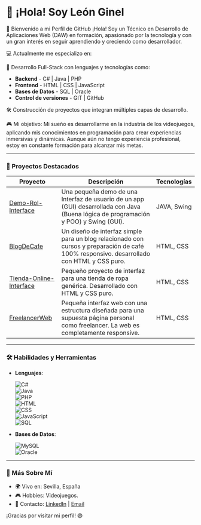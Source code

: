 # 👋 ¡Hola! Soy León Ginel

🌟 Bienvenido a mi Perfil de GitHub
¡Hola! Soy un Técnico en Desarrollo de Aplicaciones Web (DAW) en formación, apasionado por la tecnología y con un gran interés en seguir aprendiendo y creciendo como desarrollador.

💻 Actualmente me especializo en:

🚀 Desarrollo Full-Stack con lenguajes y tecnologías como:
- **Backend** - C# | Java | PHP
- **Frontend** - HTML | CSS | JavaScript
- **Bases de Datos** - SQL | Oracle
- **Control de versiones** - GIT | GitHub

🛠️ Construcción de proyectos que integran múltiples capas de desarrollo.

🎮 Mi objetivo:
Mi sueño es desarrollarme en la industria de los videojuegos, aplicando mis conocimientos en programación para crear experiencias inmersivas y dinámicas. Aunque aún no tengo experiencia profesional, estoy en constante formación para alcanzar mis metas.

---

### 🚀 Proyectos Destacados
| Proyecto       | Descripción                           | Tecnologías           |
|----------------|---------------------------------------|-----------------------|
| [Demo-Rol-Interface](https://github.com/LeonGinel/Demo-Rol-Interface) | Una pequeña demo de una Interfaz de usuario de un app (GUI) desarrollada con Java (Buena lógica de programación y POO) y Swing (GUI).     | JAVA, Swing         |
| [BlogDeCafe](https://github.com/LeonGinel/BlogDeCafe) | Un diseño de interfaz simple para un blog relacionado con cursos y preparación de café 100% responsivo. desarrollado con HTML y CSS puro.     | HTML, CSS         |
| [Tienda-Online-Interface](https://github.com/LeonGinel/Tienda-Online-Interface) | Pequeño proyecto de interfaz para una tienda de ropa genérica. Desarrollado con HTML y CSS puro.     | HTML, CSS         |
| [FreelancerWeb](https://github.com/LeonGinel/BlogDeCafe) | Pequeña interfaz web con una estructura diseñada para una supuesta página personal como freelancer. La web es completamente responsive.     | HTML, CSS         |

---

### 🛠️ Habilidades y Herramientas
- **Lenguajes**:

  ![C#](https://img.shields.io/badge/C%23-239120?style=for-the-badge&logo=csharp&logoColor=white)  
  ![Java](https://img.shields.io/badge/Java-007396?style=for-the-badge&logo=java&logoColor=white)  
  ![PHP](https://img.shields.io/badge/PHP-777BB4?style=for-the-badge&logo=php&logoColor=white)  
  ![HTML](https://img.shields.io/badge/HTML-E34F26?style=for-the-badge&logo=html5&logoColor=white)  
  ![CSS](https://img.shields.io/badge/CSS-1572B6?style=for-the-badge&logo=css3&logoColor=white)  
  ![JavaScript](https://img.shields.io/badge/JavaScript-F7DF1E?style=for-the-badge&logo=javascript&logoColor=black)  
  ![SQL](https://img.shields.io/badge/SQL-4479A1?style=for-the-badge&logo=mysql&logoColor=white)  

- **Bases de Datos**:

  ![MySQL](https://img.shields.io/badge/MySQL-4479A1?style=for-the-badge&logo=mysql&logoColor=white)  
  ![Oracle](https://img.shields.io/badge/Oracle-F80000?style=for-the-badge&logo=oracle&logoColor=white)

---

### 🌱 Más Sobre Mí
- 🌍 Vivo en: Sevilla, España
- 🎮 Hobbies: Videojuegos.
- 📝 Contacto: [LinkedIn](www.linkedin.com/in/leonginelp) | [Email](leonginel@gmail.com)

¡Gracias por visitar mi perfil! 😄
